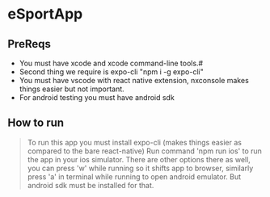 # eSportApp
## PreReqs
- You must have xcode and xcode command-line tools.#
- Second thing we require is expo-cli "npm i -g expo-cli"
- You must have vscode with react native extension, nxconsole makes things easier but not important.
- For android testing you must have android sdk

## How to run
> To run this app you must install expo-cli (makes things easier as compared to the bare react-native)
> Run command 'npm run ios' to run the app in your ios simulator.
There are other options there as well, you can press 'w' while running so it shifts app to browser, similarly press 'a' in terminal while running to open android emulator. But android sdk must be installed for that.
